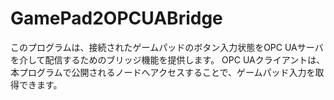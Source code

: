 # GamePad2OPCUABridge
このプログラムは、接続されたゲームパッドのボタン入力状態をOPC UAサーバを介して配信するためのブリッジ機能を提供します。   OPC UAクライアントは、本プログラムで公開されるノードへアクセスすることで、ゲームパッド入力を取得できます。
